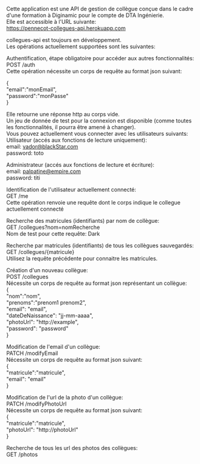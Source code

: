 Cette application est une API de gestion de collègue conçue dans le cadre d'une formation à Diginamic pour le compte de DTA Ingénierie.  
Elle est accessible à l'URL suivante:  
https://pennecot-collegues-api.herokuapp.com  
  
collegues-api est toujours en développement.  
Les opérations actuellement supportées sont les suivantes:  
  
Authentification, étape obligatoire pour accéder aux autres fonctionnalités:  
POST /auth  
Cette opération nécessite un corps de requête au format json suivant:  
  
{  
	"email":"monEmail",  
	"password":"monPasse"  
}  
  
Elle retourne une réponse http au corps vide.  
Un jeu de donnée de test pour la connexion est disponible (comme toutes les fonctionnalités, il pourra être amené à changer).  
Vous pouvez actuellement vous connecter avec les utilisateurs suivants:  
Utilisateur (accés aux fonctions de lecture uniquement):  
email: vador@blackStar.com  
password: toto  
  
Administrateur (accés aux fonctions de lecture et écriture):  
email: palpatine@empire.com  
password: titi  
  
Identification de l'utilisateur actuellement connecté:  
GET /me  
Cette opération renvoie une requête dont le corps indique le collegue actuellement connecté  
  
Recherche des matricules (identifiants) par nom de collègue:  
GET /collegues?nom=nomRecherche  
Nom de test pour cette requête: Dark  
  
Recherche par matricules (identifiants) de tous les collègues sauvegardés:  
GET /collegues/{matricule}  
Utilisez la requête précédente pour connaitre les matricules.  
  
Création d'un nouveau collègue:  
POST /collegues  
Nécessite un corps de requête au format json représentant un collègue:  
{  
	"nom":"nom",  
	"prenoms":"prenom1 prenom2",  
	"email": "email",  
	"dateDeNaissance": "jj-mm-aaaa",  
	"photoUrl": "http://example",  
	"password": "password"  
}  
  
Modification de l'email d'un collègue:  
PATCH /modifyEmail  
Nécessite un corps de requête au format json suivant:  
{  
	"matricule":"matricule",  
	"email": "email"  
}  
  
Modification de l'url de la photo d'un collègue:  
PATCH /modifyPhotoUrl  
Nécessite un corps de requête au format json suivant:  
{  
	"matricule":"matricule",  
	"photoUrl": "http://photoUrl"  
}  
  
Recherche de tous les url des photos des collègues:  
GET /photos  
